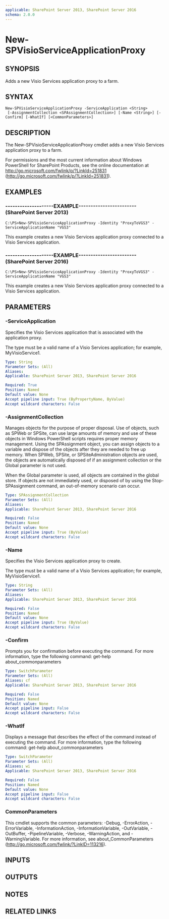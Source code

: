 ```yaml
---
applicable: SharePoint Server 2013, SharePoint Server 2016
schema: 2.0.0
---
```


# New-SPVisioServiceApplicationProxy

## SYNOPSIS
Adds a new Visio Services application proxy to a farm.

## SYNTAX

```
New-SPVisioServiceApplicationProxy -ServiceApplication <String>
 [-AssignmentCollection <SPAssignmentCollection>] [-Name <String>] [-Confirm] [-WhatIf] [<CommonParameters>]
```

## DESCRIPTION
The New-SPVisioServiceApplicationProxy cmdlet adds a new Visio Services application proxy to a farm.

For permissions and the most current information about Windows PowerShell for SharePoint Products, see the online documentation at http://go.microsoft.com/fwlink/p/?LinkId=251831 (http://go.microsoft.com/fwlink/p/?LinkId=251831).

## EXAMPLES

### --------------------EXAMPLE------------------------ (SharePoint Server 2013)
```
C:\PS>New-SPVisioServiceApplicationProxy -Identity "ProxyToVGS3" -ServiceApplicationName "VGS3"
```

This example creates a new Visio Services application proxy connected to a Visio Services application.

### --------------------EXAMPLE------------------------ (SharePoint Server 2016)
```
C:\PS>New-SPVisioServiceApplicationProxy -Identity "ProxyToVGS3" -ServiceApplicationName "VGS3"
```

This example creates a new Visio Services application proxy connected to a Visio Services application.

## PARAMETERS

### -ServiceApplication
Specifies the Visio Services application that is associated with the application proxy.

The type must be a valid name of a Visio Services application; for example, MyVisioService1.

```yaml
Type: String
Parameter Sets: (All)
Aliases: 
Applicable: SharePoint Server 2013, SharePoint Server 2016

Required: True
Position: Named
Default value: None
Accept pipeline input: True (ByPropertyName, ByValue)
Accept wildcard characters: False
```

### -AssignmentCollection
Manages objects for the purpose of proper disposal.
Use of objects, such as SPWeb or SPSite, can use large amounts of memory and use of these objects in Windows PowerShell scripts requires proper memory management.
Using the SPAssignment object, you can assign objects to a variable and dispose of the objects after they are needed to free up memory.
When SPWeb, SPSite, or SPSiteAdministration objects are used, the objects are automatically disposed of if an assignment collection or the Global parameter is not used.

When the Global parameter is used, all objects are contained in the global store.
If objects are not immediately used, or disposed of by using the Stop-SPAssignment command, an out-of-memory scenario can occur.

```yaml
Type: SPAssignmentCollection
Parameter Sets: (All)
Aliases: 
Applicable: SharePoint Server 2013, SharePoint Server 2016

Required: False
Position: Named
Default value: None
Accept pipeline input: True (ByValue)
Accept wildcard characters: False
```

### -Name
Specifies the Visio Services application proxy to create.

The type must be a valid name of a Visio Services application; for example, MyVisioService1.

```yaml
Type: String
Parameter Sets: (All)
Aliases: 
Applicable: SharePoint Server 2013, SharePoint Server 2016

Required: False
Position: Named
Default value: None
Accept pipeline input: True (ByValue)
Accept wildcard characters: False
```

### -Confirm
Prompts you for confirmation before executing the command.
For more information, type the following command: get-help about_commonparameters

```yaml
Type: SwitchParameter
Parameter Sets: (All)
Aliases: cf
Applicable: SharePoint Server 2013, SharePoint Server 2016

Required: False
Position: Named
Default value: None
Accept pipeline input: False
Accept wildcard characters: False
```

### -WhatIf
Displays a message that describes the effect of the command instead of executing the command.
For more information, type the following command: get-help about_commonparameters

```yaml
Type: SwitchParameter
Parameter Sets: (All)
Aliases: wi
Applicable: SharePoint Server 2013, SharePoint Server 2016

Required: False
Position: Named
Default value: None
Accept pipeline input: False
Accept wildcard characters: False
```

### CommonParameters
This cmdlet supports the common parameters: -Debug, -ErrorAction, -ErrorVariable, -InformationAction, -InformationVariable, -OutVariable, -OutBuffer, -PipelineVariable, -Verbose, -WarningAction, and -WarningVariable. For more information, see about_CommonParameters (http://go.microsoft.com/fwlink/?LinkID=113216).

## INPUTS

## OUTPUTS

## NOTES

## RELATED LINKS

